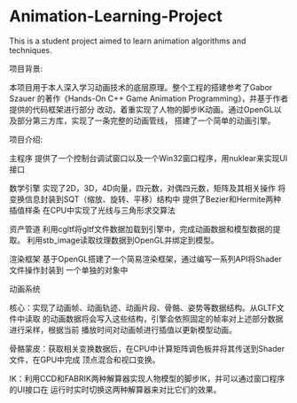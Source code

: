 # Animation-Learning-Project
This is a student project aimed to learn animation algorithms and techniques.

项目背景:

本项目用于本人深入学习动画技术的底层原理。整个工程的搭建参考了Gabor Szauer
的著作《Hands-On C++ Game Animation Programming》，并基于作者提供的代码框架进行部分
改动，着重实现了人物的脚步IK动画。通过OpenGL以及部分第三方库，实现了一条完整的动画管线，
搭建了一个简单的动画引擎。

项目介绍:

主程序 
提供了一个控制台调试窗口以及一个Win32窗口程序，用nuklear来实现UI接口

数学引擎 
实现了2D，3D，4D向量，四元数，对偶四元数，矩阵及其相关操作
将变换信息封装到SQT（缩放、旋转、平移）结构中
提供了Bezier和Hermite两种插值样条
在CPU中实现了光线与三角形求交算法

资产管道 
利用cgltf将gltf文件数据加载到引擎中，完成动画数据和模型数据的提取。
利用stb_image读取纹理数据到OpenGL并绑定到模型。

渲染框架 
基于OpenGL搭建了一个简易渲染框架，通过编写一系列API将Shader文件操作封装到
一个单独的对象中

动画系统 

核心：实现了动画帧、动画轨迹、动画片段、骨骼、姿势等数据结构。从GLTF文件中读取
的动画数据将会写入这些结构，引擎会依照固定的帧率对上述部分数据进行采样，根据当前
播放时间对动画帧进行插值以更新模型动画。

骨骼蒙皮：获取相关变换数据后，在CPU中计算矩阵调色板并将其传送到Shader文件，在GPU中完成
顶点混合和视口变换。

IK：利用CCD和FABRIK两种解算器实现人物模型的脚步IK，并可以通过窗口程序的UI接口在
运行时实时切换这两种解算器来对比它们的效果。
